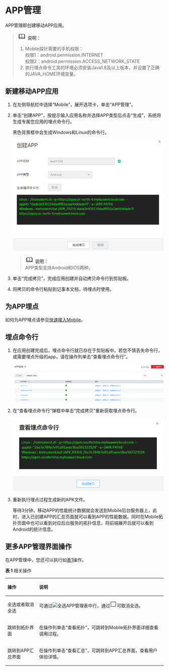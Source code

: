 # APP管理<a name="apm_02_0031"></a>

APP管理即创建移动APP应用。

>![](public_sys-resources/icon-note.gif) **说明：**   
>1.  Mobile探针需要的手机权限：  
>    权限1：android.permission.INTERNET  
>    权限2：android.permission.ACCESS\_NETWORK\_STATE  
>2.  执行埋点命令工具的环境必须安装Java1.8及以上版本，并设置了正确的JAVA\_HOME环境变量。  

## 新建移动APP应用<a name="section091961131017"></a>

1.  在左侧导航栏中选择“Mobile”，展开选项卡，单击“APP管理”。
2.  单击“创建APP”，按提示输入应用名称并选择APP类型后点击“生成”，系统将生成专属您应用的埋点命令行。

    黑色背景框中会生成Windows和Linux的命令行。

    ![](figures/zh-cn_image_0191419114.png)

    >![](public_sys-resources/icon-note.gif) **说明：**   
    >APP类型支持Android和IOS两种。  

3.  单击“完成拷贝”，完成应用创建并自动拷贝命令行到剪贴板。
4.  将拷贝的命令行粘贴到记事本文档，待埋点时使用。

## 为APP埋点<a name="section4804959132419"></a>

如何为APP埋点请参见[快速接入Mobile](https://support.huaweicloud.com/qs-apm/apm_00_0012.html)。

## 埋点命令行<a name="section4222102941910"></a>

1.  在应用创建完成后，埋点命令行就已存在于剪贴板中。若您不慎丢失命令行，或需要埋点升级的app，请在操作列单击“查看埋点命令行”。

    ![](figures/zh-cn_image_0185276084.png)

2.  在“查看埋点命令行”弹框中单击“完成拷贝”重新获取埋点命令行。

    ![](figures/查看埋点命令行2.png)

3.  重新执行埋点过程生成新的APK文件。

    等待3分钟，移动APP的性能统计数据就会发送到Mobile后台服务器上，此时，进入已创建APP的汇总页面就可以看到APP的性能数据。同时在Mobile拓扑页面中也可以看到对应后台服务的拓扑信息，将前端展开后就可以看到Android的统计信息。


## 更多APP管理界面操作<a name="section16744158919"></a>

在APP管理中，您还可以执行如[表1](#table15831736105910)操作。

**表 1**  相关操作

<a name="table15831736105910"></a>
<table><thead align="left"><tr id="row14583153620596"><th class="cellrowborder" valign="top" width="20%" id="mcps1.2.3.1.1"><p id="p10583203610596"><a name="p10583203610596"></a><a name="p10583203610596"></a>操作</p>
</th>
<th class="cellrowborder" valign="top" width="80%" id="mcps1.2.3.1.2"><p id="p35838364598"><a name="p35838364598"></a><a name="p35838364598"></a>说明</p>
</th>
</tr>
</thead>
<tbody><tr id="row1058316369591"><td class="cellrowborder" valign="top" width="20%" headers="mcps1.2.3.1.1 "><p id="p3583036195916"><a name="p3583036195916"></a><a name="p3583036195916"></a>全选或者取消全选</p>
</td>
<td class="cellrowborder" valign="top" width="80%" headers="mcps1.2.3.1.2 "><p id="p258317365591"><a name="p258317365591"></a><a name="p258317365591"></a>可通过<a name="image15495131411915"></a><a name="image15495131411915"></a><span><img id="image15495131411915" src="figures/icon-全选2.png"></span>全选APP管理表中行，通过<a name="image19871195411259"></a><a name="image19871195411259"></a><span><img id="image19871195411259" src="figures/icon-取消全选2.png" width="21.28" height="20.354719"></span>可取消全选。</p>
</td>
</tr>
<tr id="row019992094812"><td class="cellrowborder" valign="top" width="20%" headers="mcps1.2.3.1.1 "><p id="p159781620175512"><a name="p159781620175512"></a><a name="p159781620175512"></a>跳转到拓扑界面</p>
</td>
<td class="cellrowborder" valign="top" width="80%" headers="mcps1.2.3.1.2 "><p id="p1167075833016"><a name="p1167075833016"></a><a name="p1167075833016"></a>在操作列单击“查看拓扑”，可跳转到Mobile拓扑界面详细查看调用过程。</p>
</td>
</tr>
<tr id="row185831236125917"><td class="cellrowborder" valign="top" width="20%" headers="mcps1.2.3.1.1 "><p id="p1358333615919"><a name="p1358333615919"></a><a name="p1358333615919"></a>跳转到APP汇总界面</p>
</td>
<td class="cellrowborder" valign="top" width="80%" headers="mcps1.2.3.1.2 "><p id="p2317132418122"><a name="p2317132418122"></a><a name="p2317132418122"></a>在操作列单击“查看汇总”，可跳转到APP汇总界面，查看用户体验详情。</p>
</td>
</tr>
</tbody>
</table>


